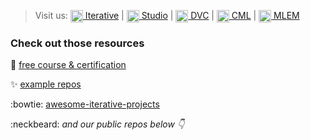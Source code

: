 > Visit us: [<img width="20px" style="vertical-align: middle;" src="https://static.iterative.ai/logo/enterprise.svg"/> Iterative](https://iterative.ai) | [<img width="20px" style="vertical-align: middle;" src="https://static.iterative.ai/logo/studio.svg"/> Studio](https://studio.iterative.ai) | [<img width="20px" style="vertical-align: middle;" src="https://static.iterative.ai/logo/dvc.svg"/> DVC](https://dvc.org) | [<img width="20px" style="vertical-align: middle;" src="https://static.iterative.ai/logo/cml.svg"/> CML](https://cml.dev) | [<img width="20px" style="vertical-align: middle;" src="https://static.iterative.ai/logo/mlem.svg"/> MLEM](https://mlem.ai)

### Check out those resources
:raising_hand: [free course & certification](https://learn.iterative.ai)

✨ [example repos](https://github.com/search?q=org%3Aiterative+type%3Arepository++is%3Apublic+topic%3Aexample+archived%3Afalse&type=repositories)

:bowtie: [awesome-iterative-projects](https://github.com/iterative/awesome-iterative-projects)

:neckbeard: _and our public repos below :point_down:_
